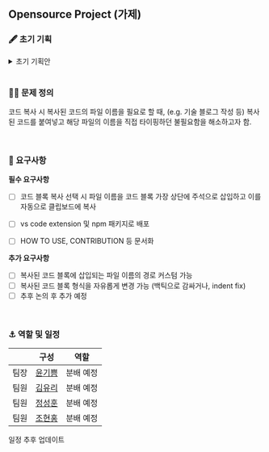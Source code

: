 ## Opensource Project (가제)

### 🖋️ 초기 기획
<details>
  <summary>초기 기획안</summary>
  기획안 보러가기 : https://github.com/opensource-temp/Documents/.docs/concept.pdf
</details>

<br />

### 🧑‍🏫 문제 정의 
코드 복사 시 복사된 코드의 파일 이름을 필요로 할 때, (e.g. 기술 블로그 작성 등) 복사된 코드를 붙여넣고 해당 파일의 이름을 직접 타이핑하던 불필요함을 해소하고자 함. 

<br />

### 🧪 요구사항 
**필수 요구사항**

- [ ] 코드 블록 복사 선택 시 파일 이름을 코드 블록 가장 상단에 주석으로 삽입하고 이를 자동으로 클립보드에 복사
- [ ] vs code extension 및 npm 패키지로 배포
- [ ] HOW TO USE, CONTRIBUTION 등 문서화 


**추가 요구사항** 
- [ ] 복사된 코드 블록에 삽입되는 파일 이름의 경로 커스텀 가능
- [ ] 복사된 코드 블록 형식을 자유롭게 변경 가능 (백틱으로 감싸거나, indent fix)
- [ ] 추후 논의 후 추가 예정

<br />

### ⚓️ 역할 및 일정 
|   | 구성 | 역할  |
|---|---|---|
| 팀장 | [윤기쁨](https://github.com/givvemee) | 분배 예정 |
| 팀원 | [김유리](https://github.com/glassk) | 분배 예정 |
| 팀원 | [정성훈](https://github.com/fliklab) | 분배 예정 |
| 팀원 | [조현홍](https://github.com/wigwam4)  | 분배 예정 |

일정 추후 업데이트 
